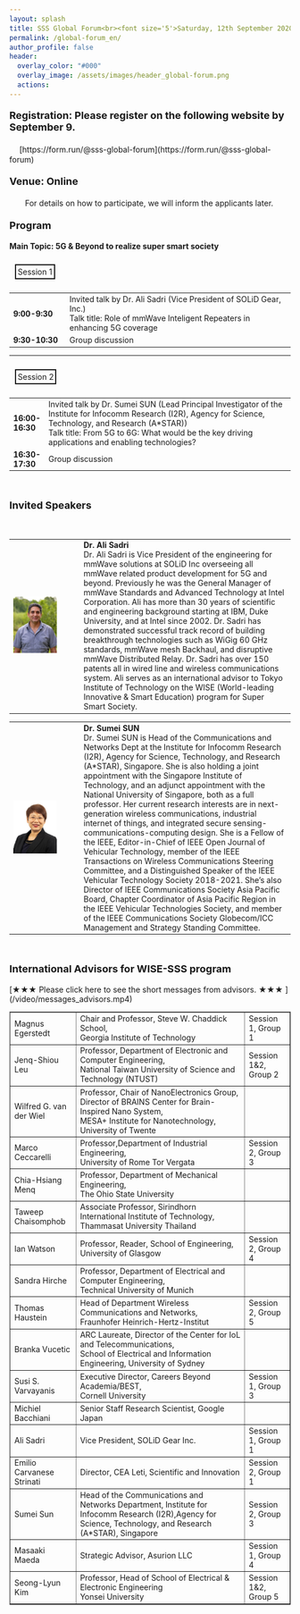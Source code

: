 ```yaml
---
layout: splash
title: SSS Global Forum<br><font size='5'>Saturday, 12th September 2020</font>
permalink: /global-forum_en/
author_profile: false
header:
  overlay_color: "#000"
  overlay_image: /assets/images/header_global-forum.png
  actions:
---
```


<h4><font size="4">Registration: Please register on the following website by September 9.</font></h4>
　 [https://form.run/@sss-global-forum](https://form.run/@sss-global-forum)

<h4><font size="4">Venue: Online</font></h4>
　　For details on how to participate, we will inform the applicants later.　　

<h4><font size="4">Program</font></h4>

<b>Main Topic: 5G & Beyond to realize super smart society</b>

<div style="display:inline-block; padding:3px; margin:10px; border:2px solid; word-break:break-all;">Session 1</div>

<table style="border:none;" width="100%">
  <tr>
    <td style="border:none;" width="20%"><B>9:00-9:30</B></td>
    <td style="border:none;">Invited talk by Dr. Ali Sadri (Vice President of SOLiD Gear, Inc.)<br>
Talk title: Role of mmWave Inteligent Repeaters in enhancing 5G coverage</td>
  </tr>
  <tr>
    <td style="border:none;"><B>9:30-10:30</B></td>
    <td style="border:none;">Group discussion</td>
  </tr>
</table>

<hr>

<div style="display:inline-block; padding:3px; margin:10px; border:2px solid; word-break:break-all;">Session 2</div>

<table width="100%">
  <tr>
    <td style="border:none;" width="12%"><B>16:00-16:30</B></td>
    <td style="border:none;">Invited talk by Dr. Sumei SUN (Lead Principal Investigator of the Institute for Infocomm Research (I2R), Agency for Science, Technology, and Research (A*STAR))<br>Talk title: From 5G to 6G: What would be the key driving applications and enabling technologies?</td>
  </tr>
  <tr>
    <td style="border:none;"><B>16:30-17:30</B></td>
    <td style="border:none;">Group discussion</td>
  </tr>
</table>
<br>

<h4><font size="4">Invited Speakers</font></h4>
<br>

<table>
  <tr>
     <td width="25%"><img src="/assets/images/portrait_Ali_Sadri.jpg" width=" 70%" height="70%" /></td>
     <td><b>Dr. Ali Sadri</b><br>
     Dr. Ali Sadri is Vice President of the engineering for mmWave solutions at SOLiD Inc overseeing all mmWave related product development for 5G and beyond. Previously he was the General Manager of mmWave Standards and Advanced Technology at Intel Corporation. Ali has more than 30 years of scientific and engineering background starting at IBM, Duke University, and at Intel since 2002. Dr. Sadri has demonstrated successful track record of building breakthrough technologies such as WiGig 60 GHz standards, mmWave mesh Backhaul, and disruptive mmWave Distributed Relay. Dr. Sadri has over 150 patents all in wired line and wireless communications system. Ali serves as an international advisor to Tokyo Institute of Technology on the WISE (World-leading Innovative & Smart Education) program for Super Smart Society. </td>
   </tr>
 </table>

 <table>
   <tr>
     <td width="25%"><img src="/assets/images/portrait_Sumei_SUN.jpg" width=" 70%" height="70%" /></td>
     <td><b>Dr. Sumei SUN</b><br>
     Dr. Sumei SUN is Head of the Communications and Networks Dept at the Institute for Infocomm Research (I2R), Agency for Science, Technology, and Research (A*STAR), Singapore. She is also holding a joint appointment with the Singapore Institute of Technology, and an adjunct appointment with the National University of Singapore, both as a full professor. Her current research interests are in next-generation wireless communications, industrial internet of things, and integrated secure sensing-communications-computing design. She is a Fellow of the IEEE, Editor-in-Chief of IEEE Open Journal of Vehicular Technology, member of the IEEE Transactions on Wireless Communications Steering Committee, and a Distinguished Speaker of the IEEE Vehicular Technology Society 2018-2021. She’s also Director of IEEE Communications Society Asia Pacific Board, Chapter Coordinator of Asia Pacific Region in the IEEE Vehicular Technologies Society, and member of the IEEE Communications Society Globecom/ICC Management and Strategy Standing Committee.</td>
   </tr>
</table>
<br>

<h4><font size="4">International Advisors for WISE-SSS program</font></h4>
  [★★★ Please click here to see the short messages from advisors. ★★★ ](/video/messages_advisors.mp4)

<table border="1">
   <tr>
      <td>Magnus Egerstedt</td>
      <td>Chair and Professor, Steve W. Chaddick School,<br>Georgia Institute of Technology</td>
      <td>Session 1, Group 1</td>
   </tr>
   <tr>
      <td>Jenq-Shiou Leu</td>
      <td>Professor, Department of Electronic and Computer Engineering,<br>National Taiwan University of Science and Technology (NTUST)</td>
      <td>Session 1&2, Group 2</td>
   </tr>
   <tr>
      <td>Wilfred G. van der Wiel</td>
      <td>Professor, Chair of NanoElectronics Group,<br>Director of BRAINS Center for Brain-Inspired Nano System,<br>MESA+ Institute for Nanotechnology, University of Twente</td>
      <td></td>
   </tr>
   <tr>
      <td>Marco Ceccarelli</td>
      <td>Professor,Department of Industrial Engineering,<br>University of Rome Tor Vergata</td>
      <td>Session 2, Group 3</td>
   </tr>
   <tr>
     <td>Chia-Hsiang Menq</td>
     <td>Professor, Department of Mechanical Engineering,<br>The Ohio State University</td>
     <td></td>
   </tr>  
   <tr>
     <td>Taweep Chaisomphob</td>
     <td>Associate Professor, Sirindhorn International Institute of Technology,<br>Thammasat University Thailand</td>
     <td></td>
   </tr>  
   <tr>
     <td>Ian Watson</td>
     <td>Professor, Reader, School of Engineering,<br>University of Glasgow</td>
     <td>Session 2, Group 4</td>
   </tr>  
   <tr>
     <td>Sandra Hirche</td>
     <td>Professor, Department of Electrical and Computer Engineering,<br>Technical University of Munich</td>
     <td></td>
   </tr>  
   <tr>
     <td>Thomas Haustein</td>
     <td>Head of Department Wireless Communications and Networks,<br>Fraunhofer Heinrich-Hertz-Institut</td>
     <td>Session 2, Group 5</td>
   </tr>  
   <tr>
     <td>Branka Vucetic</td>
     <td>ARC Laureate, Director of the Center for IoL and Telecommunications,<br>School of Electrical and Information Engineering, University of Sydney</td>
     <td></td>
   </tr>  
   <tr>
     <td>Susi S. Varvayanis</td>
     <td>Executive Director, Careers Beyond Academia/BEST,<br>Cornell University</td>
     <td>Session 1, Group 3</td>
   </tr>  
   <tr>
     <td>Michiel Bacchiani</td>
     <td>Senior Staff Research Scientist, Google Japan</td>
     <td></td>
   </tr>  
   <tr>
     <td>Ali Sadri</td>
     <td>Vice President, SOLiD Gear Inc.</td>
     <td>Session 1, Group 1</td>
   </tr>
   <tr>
     <td>Emilio Carvanese Strinati</td>
     <td>Director, CEA Leti, Scientific and Innovation</td>
     <td>Session 2, Group 1</td>
   </tr>  
   <tr>
     <td>Sumei Sun</td>
     <td>Head of the Communications and Networks Department, Institute for Infocomm Research (I2R),Agency for Science, Technology, and Research (A*STAR), Singapore</td>
     <td>Session 2, Group 3</td>
   </tr>  
   <tr>
     <td>Masaaki Maeda</td>
     <td>Strategic Advisor, Asurion LLC</td>
     <td>Session 1, Group 4</td>
   </tr>  
   <tr>
     <td>Seong-Lyun Kim</td>
     <td>Professor, Head of School of Electrical & Electronic Engineering<br>Yonsei University</td>
     <td>Session 1&2, Group 5</td>
   </tr>
</table>  
